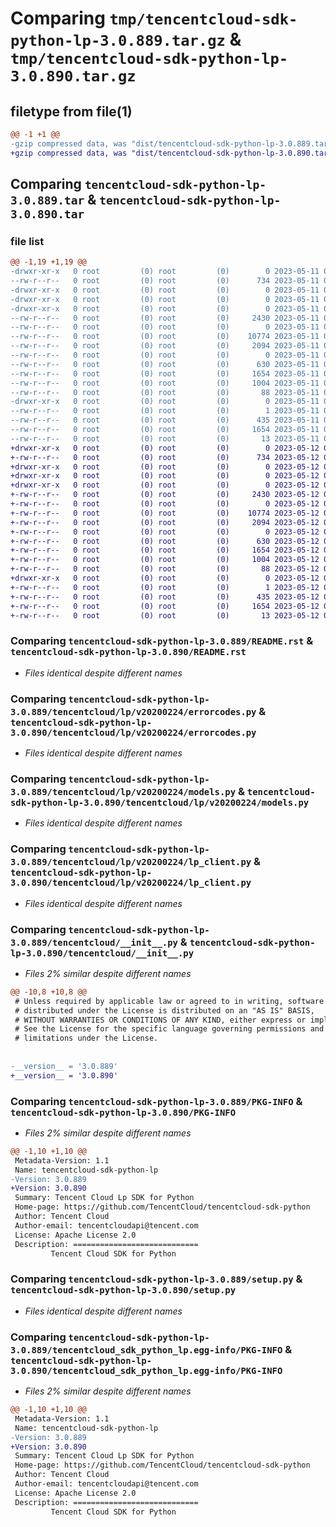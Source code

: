 # Comparing `tmp/tencentcloud-sdk-python-lp-3.0.889.tar.gz` & `tmp/tencentcloud-sdk-python-lp-3.0.890.tar.gz`

## filetype from file(1)

```diff
@@ -1 +1 @@
-gzip compressed data, was "dist/tencentcloud-sdk-python-lp-3.0.889.tar", last modified: Thu May 11 02:56:10 2023, max compression
+gzip compressed data, was "dist/tencentcloud-sdk-python-lp-3.0.890.tar", last modified: Fri May 12 02:54:48 2023, max compression
```

## Comparing `tencentcloud-sdk-python-lp-3.0.889.tar` & `tencentcloud-sdk-python-lp-3.0.890.tar`

### file list

```diff
@@ -1,19 +1,19 @@
-drwxr-xr-x   0 root         (0) root         (0)        0 2023-05-11 02:56:10.000000 tencentcloud-sdk-python-lp-3.0.889/
--rw-r--r--   0 root         (0) root         (0)      734 2023-05-11 02:56:10.000000 tencentcloud-sdk-python-lp-3.0.889/README.rst
-drwxr-xr-x   0 root         (0) root         (0)        0 2023-05-11 02:56:10.000000 tencentcloud-sdk-python-lp-3.0.889/tencentcloud/
-drwxr-xr-x   0 root         (0) root         (0)        0 2023-05-11 02:56:10.000000 tencentcloud-sdk-python-lp-3.0.889/tencentcloud/lp/
-drwxr-xr-x   0 root         (0) root         (0)        0 2023-05-11 02:56:10.000000 tencentcloud-sdk-python-lp-3.0.889/tencentcloud/lp/v20200224/
--rw-r--r--   0 root         (0) root         (0)     2430 2023-05-11 02:56:10.000000 tencentcloud-sdk-python-lp-3.0.889/tencentcloud/lp/v20200224/errorcodes.py
--rw-r--r--   0 root         (0) root         (0)        0 2023-05-11 02:56:10.000000 tencentcloud-sdk-python-lp-3.0.889/tencentcloud/lp/v20200224/__init__.py
--rw-r--r--   0 root         (0) root         (0)    10774 2023-05-11 02:56:10.000000 tencentcloud-sdk-python-lp-3.0.889/tencentcloud/lp/v20200224/models.py
--rw-r--r--   0 root         (0) root         (0)     2094 2023-05-11 02:56:10.000000 tencentcloud-sdk-python-lp-3.0.889/tencentcloud/lp/v20200224/lp_client.py
--rw-r--r--   0 root         (0) root         (0)        0 2023-05-11 02:56:10.000000 tencentcloud-sdk-python-lp-3.0.889/tencentcloud/lp/__init__.py
--rw-r--r--   0 root         (0) root         (0)      630 2023-05-11 02:56:10.000000 tencentcloud-sdk-python-lp-3.0.889/tencentcloud/__init__.py
--rw-r--r--   0 root         (0) root         (0)     1654 2023-05-11 02:56:10.000000 tencentcloud-sdk-python-lp-3.0.889/PKG-INFO
--rw-r--r--   0 root         (0) root         (0)     1004 2023-05-11 02:56:10.000000 tencentcloud-sdk-python-lp-3.0.889/setup.py
--rw-r--r--   0 root         (0) root         (0)       88 2023-05-11 02:56:10.000000 tencentcloud-sdk-python-lp-3.0.889/setup.cfg
-drwxr-xr-x   0 root         (0) root         (0)        0 2023-05-11 02:56:10.000000 tencentcloud-sdk-python-lp-3.0.889/tencentcloud_sdk_python_lp.egg-info/
--rw-r--r--   0 root         (0) root         (0)        1 2023-05-11 02:56:10.000000 tencentcloud-sdk-python-lp-3.0.889/tencentcloud_sdk_python_lp.egg-info/dependency_links.txt
--rw-r--r--   0 root         (0) root         (0)      435 2023-05-11 02:56:10.000000 tencentcloud-sdk-python-lp-3.0.889/tencentcloud_sdk_python_lp.egg-info/SOURCES.txt
--rw-r--r--   0 root         (0) root         (0)     1654 2023-05-11 02:56:10.000000 tencentcloud-sdk-python-lp-3.0.889/tencentcloud_sdk_python_lp.egg-info/PKG-INFO
--rw-r--r--   0 root         (0) root         (0)       13 2023-05-11 02:56:10.000000 tencentcloud-sdk-python-lp-3.0.889/tencentcloud_sdk_python_lp.egg-info/top_level.txt
+drwxr-xr-x   0 root         (0) root         (0)        0 2023-05-12 02:54:48.000000 tencentcloud-sdk-python-lp-3.0.890/
+-rw-r--r--   0 root         (0) root         (0)      734 2023-05-12 02:54:48.000000 tencentcloud-sdk-python-lp-3.0.890/README.rst
+drwxr-xr-x   0 root         (0) root         (0)        0 2023-05-12 02:54:48.000000 tencentcloud-sdk-python-lp-3.0.890/tencentcloud/
+drwxr-xr-x   0 root         (0) root         (0)        0 2023-05-12 02:54:48.000000 tencentcloud-sdk-python-lp-3.0.890/tencentcloud/lp/
+drwxr-xr-x   0 root         (0) root         (0)        0 2023-05-12 02:54:48.000000 tencentcloud-sdk-python-lp-3.0.890/tencentcloud/lp/v20200224/
+-rw-r--r--   0 root         (0) root         (0)     2430 2023-05-12 02:54:48.000000 tencentcloud-sdk-python-lp-3.0.890/tencentcloud/lp/v20200224/errorcodes.py
+-rw-r--r--   0 root         (0) root         (0)        0 2023-05-12 02:54:48.000000 tencentcloud-sdk-python-lp-3.0.890/tencentcloud/lp/v20200224/__init__.py
+-rw-r--r--   0 root         (0) root         (0)    10774 2023-05-12 02:54:48.000000 tencentcloud-sdk-python-lp-3.0.890/tencentcloud/lp/v20200224/models.py
+-rw-r--r--   0 root         (0) root         (0)     2094 2023-05-12 02:54:48.000000 tencentcloud-sdk-python-lp-3.0.890/tencentcloud/lp/v20200224/lp_client.py
+-rw-r--r--   0 root         (0) root         (0)        0 2023-05-12 02:54:48.000000 tencentcloud-sdk-python-lp-3.0.890/tencentcloud/lp/__init__.py
+-rw-r--r--   0 root         (0) root         (0)      630 2023-05-12 02:54:48.000000 tencentcloud-sdk-python-lp-3.0.890/tencentcloud/__init__.py
+-rw-r--r--   0 root         (0) root         (0)     1654 2023-05-12 02:54:48.000000 tencentcloud-sdk-python-lp-3.0.890/PKG-INFO
+-rw-r--r--   0 root         (0) root         (0)     1004 2023-05-12 02:54:48.000000 tencentcloud-sdk-python-lp-3.0.890/setup.py
+-rw-r--r--   0 root         (0) root         (0)       88 2023-05-12 02:54:48.000000 tencentcloud-sdk-python-lp-3.0.890/setup.cfg
+drwxr-xr-x   0 root         (0) root         (0)        0 2023-05-12 02:54:48.000000 tencentcloud-sdk-python-lp-3.0.890/tencentcloud_sdk_python_lp.egg-info/
+-rw-r--r--   0 root         (0) root         (0)        1 2023-05-12 02:54:48.000000 tencentcloud-sdk-python-lp-3.0.890/tencentcloud_sdk_python_lp.egg-info/dependency_links.txt
+-rw-r--r--   0 root         (0) root         (0)      435 2023-05-12 02:54:48.000000 tencentcloud-sdk-python-lp-3.0.890/tencentcloud_sdk_python_lp.egg-info/SOURCES.txt
+-rw-r--r--   0 root         (0) root         (0)     1654 2023-05-12 02:54:48.000000 tencentcloud-sdk-python-lp-3.0.890/tencentcloud_sdk_python_lp.egg-info/PKG-INFO
+-rw-r--r--   0 root         (0) root         (0)       13 2023-05-12 02:54:48.000000 tencentcloud-sdk-python-lp-3.0.890/tencentcloud_sdk_python_lp.egg-info/top_level.txt
```

### Comparing `tencentcloud-sdk-python-lp-3.0.889/README.rst` & `tencentcloud-sdk-python-lp-3.0.890/README.rst`

 * *Files identical despite different names*

### Comparing `tencentcloud-sdk-python-lp-3.0.889/tencentcloud/lp/v20200224/errorcodes.py` & `tencentcloud-sdk-python-lp-3.0.890/tencentcloud/lp/v20200224/errorcodes.py`

 * *Files identical despite different names*

### Comparing `tencentcloud-sdk-python-lp-3.0.889/tencentcloud/lp/v20200224/models.py` & `tencentcloud-sdk-python-lp-3.0.890/tencentcloud/lp/v20200224/models.py`

 * *Files identical despite different names*

### Comparing `tencentcloud-sdk-python-lp-3.0.889/tencentcloud/lp/v20200224/lp_client.py` & `tencentcloud-sdk-python-lp-3.0.890/tencentcloud/lp/v20200224/lp_client.py`

 * *Files identical despite different names*

### Comparing `tencentcloud-sdk-python-lp-3.0.889/tencentcloud/__init__.py` & `tencentcloud-sdk-python-lp-3.0.890/tencentcloud/__init__.py`

 * *Files 2% similar despite different names*

```diff
@@ -10,8 +10,8 @@
 # Unless required by applicable law or agreed to in writing, software
 # distributed under the License is distributed on an "AS IS" BASIS,
 # WITHOUT WARRANTIES OR CONDITIONS OF ANY KIND, either express or implied.
 # See the License for the specific language governing permissions and
 # limitations under the License.
 
 
-__version__ = '3.0.889'
+__version__ = '3.0.890'
```

### Comparing `tencentcloud-sdk-python-lp-3.0.889/PKG-INFO` & `tencentcloud-sdk-python-lp-3.0.890/PKG-INFO`

 * *Files 2% similar despite different names*

```diff
@@ -1,10 +1,10 @@
 Metadata-Version: 1.1
 Name: tencentcloud-sdk-python-lp
-Version: 3.0.889
+Version: 3.0.890
 Summary: Tencent Cloud Lp SDK for Python
 Home-page: https://github.com/TencentCloud/tencentcloud-sdk-python
 Author: Tencent Cloud
 Author-email: tencentcloudapi@tencent.com
 License: Apache License 2.0
 Description: ============================
         Tencent Cloud SDK for Python
```

### Comparing `tencentcloud-sdk-python-lp-3.0.889/setup.py` & `tencentcloud-sdk-python-lp-3.0.890/setup.py`

 * *Files identical despite different names*

### Comparing `tencentcloud-sdk-python-lp-3.0.889/tencentcloud_sdk_python_lp.egg-info/PKG-INFO` & `tencentcloud-sdk-python-lp-3.0.890/tencentcloud_sdk_python_lp.egg-info/PKG-INFO`

 * *Files 2% similar despite different names*

```diff
@@ -1,10 +1,10 @@
 Metadata-Version: 1.1
 Name: tencentcloud-sdk-python-lp
-Version: 3.0.889
+Version: 3.0.890
 Summary: Tencent Cloud Lp SDK for Python
 Home-page: https://github.com/TencentCloud/tencentcloud-sdk-python
 Author: Tencent Cloud
 Author-email: tencentcloudapi@tencent.com
 License: Apache License 2.0
 Description: ============================
         Tencent Cloud SDK for Python
```


